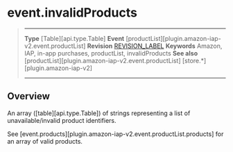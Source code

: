 # event.invalidProducts

> --------------------- ------------------------------------------------------------------------------------------
> __Type__              [Table][api.type.Table]
> __Event__             [productList][plugin.amazon-iap-v2.event.productList]
> __Revision__          [REVISION_LABEL](REVISION_URL)
> __Keywords__          Amazon, IAP, in-app purchases, productList, invalidProducts
> __See also__			[productList][plugin.amazon-iap-v2.event.productList]
>						[store.*][plugin.amazon-iap-v2]
> --------------------- ------------------------------------------------------------------------------------------

## Overview

An array ([table][api.type.Table]) of strings representing a list of unavailable/invalid product identifiers.

See [event.products][plugin.amazon-iap-v2.event.productList.products] for an array of valid products.
